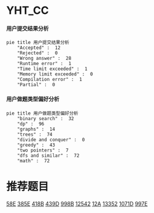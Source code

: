 # YHT_CC

<!-- tabs:start -->



#### **用户提交结果分析**

```mermaid
pie title 用户提交结果分析
    "Accepted" :  12
    "Rejected" :  0
    "Wrong answer" :  28
    "Runtime error" :  1
    "Time limit exceeded" :  1
    "Memory limit exceeded" :  0
    "Compilation error" :  1
    "Partial" :  0
```

#### **用户做题类型偏好分析**

```mermaid
pie title 用户做题类型偏好分析
    "binary search" :  32
    "dp" :  96
    "graphs" :  14
    "trees" :  74
    "divide and conquer" :  0
    "greedy" :  43
    "two pointers" :  7
    "dfs and similar" :  72
    "math" :  72
```



<!-- tabs:end -->
# 推荐题目
[58E](https://codeforces.com/contest/58/problem/E)
[385E](https://codeforces.com/contest/385/problem/E)
[418B](https://codeforces.com/contest/418/problem/B)
[439D](https://codeforces.com/contest/439/problem/D)
[998B](https://codeforces.com/contest/998/problem/B)
[12542](https://codeforces.com/contest/1254/problem/2)
[12A](https://codeforces.com/contest/12/problem/A)
[13352](https://codeforces.com/contest/1335/problem/2)
[1071D](https://codeforces.com/contest/1071/problem/D)
[997E](https://codeforces.com/contest/997/problem/E)

